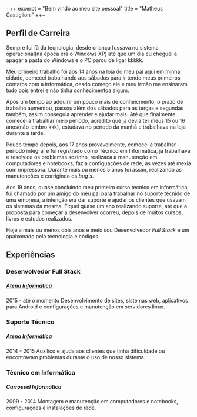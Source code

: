 +++
excerpt = "Bem vindo ao meu site pessoal"
title = "Matheus Castiglioni"
+++

## <i class="fa fa-user o-content__icon"></i> Perfil de Carreira

Sempre fui fã da tecnologia, desde criança fussava no sistema operacional(na época era o Windows XP) até que um dia eu cheguei a apagar a pasta do Windows e o PC parou de ligar kkkkk.

Meu primeiro trabalho foi aos 14 anos na loja do meu pai aqui em minha cidade, comecei trabalhando aos sábados para ir tendo meus primeiros contatos com a informática, desdo começo ele e meu irmão me ensinaram tudo pois entrei e não tinha conhecimentoa algum.

Após um tempo ao adquirir um pouco mais de conheicmento, o prazo de trabalho aumentou, passou além dos sábados para as terças e segundas também, assim conseguia aprender e ajudar mais. Até que finalmente comecei a trabalhar meio período, acredito que ja devia ter meus 15 ou 16 anos(não lembro kkk), estudava no período da manhã e trabalhava na loja durante a tarde.

Pouco tempo depois, aos 17 anos provavelmente, comecei a trabalhar período integral e fui registrado como Técnico em Informática, ja trabalhava e resolvida os problemas sozinho, realizaca a manutenção em computadores e notebooks, fazia configuações de rede, as vezes até mexia com impressora. Durante mais ou menos 5 anos foi assim, realizando as manutenções e corrigindo os *bug's*.

Aos 19 anos, quase concluíndo meu primeiro curso técnico em informática, fui chamado por um amigo do meu pai para trabalhar no suporte técnido de uma empresa, a intenção era dar suporte e ajudar os clientes que usavam os sistemas da mesma. Fiquei quase um ano realizando suporte, até que a proposta para começar a desenvolver ocorreu, depois de muitos cursos, livros e estudos realizados.

Hoje a mais ou menos dois anos e meio sou Desenvolvedor *Full Stack* e um apaixonado pela tecnologia e códigos.

<div class="l-separator"></div>

## <i class="fa fa-briefcase o-content__icon"></i> Experiências

### <i class="fa fa-keyboard-o"></i> Desenvolvedor Full Stack
##### [Atena Informática](http://www.atenainformatica.com.br)
<span class="o-content__period">2015 - até o momento</span>
Desenvolvimento de sites, sistemas web, aplicativos para Android e configurações e manutenção em servidores linux.

<div class="l-separator"></div>

### <i class="fa fa-headphones"></i> Suporte Técnico
##### [Atena Informática](http://www.atenainformatica.com.br)
<span class="o-content__period">2014 - 2015</span>
Auxílico e ajuda aos clientes que tinha dificuldade ou encontravam problemas durante o uso de nosso sistema.

<div class="l-separator"></div>

### <i class="fa fa-wrench"></i> Técnico em Informática
##### Carrossel Informática
<span class="o-content__period">2009 - 2014</span>
Montagem e manutenção em computadores e notebooks, configurações e instalações de rede.